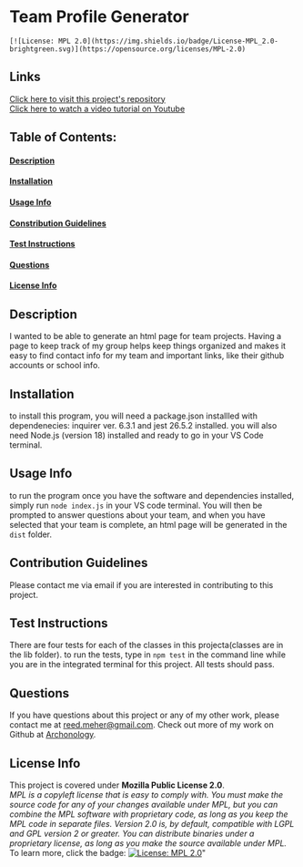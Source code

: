 # Team Profile Generator
    [![License: MPL 2.0](https://img.shields.io/badge/License-MPL_2.0-brightgreen.svg)](https://opensource.org/licenses/MPL-2.0)
## Links
[Click here to visit this project's repository](https://github.com/archonology/Team-Profile-Generator)<br>
[Click here to watch a video tutorial on Youtube](pending)    
## Table of Contents:
#### [Description](https://github.com/archonology/Pro-Readme-Generator/blob/main/README.md#description)
#### [Installation](https://github.com/archonology/Pro-Readme-Generator/blob/main/README.md#installation)
#### [Usage Info](https://github.com/archonology/Pro-Readme-Generator/blob/main/README.md#usage-info)
#### [Constribution Guidelines](https://github.com/archonology/Pro-Readme-Generator/blob/main/README.md#constribution-guidelines)
#### [Test Instructions](https://github.com/archonology/Pro-Readme-Generator/blob/main/README.md#test-instructions)
#### [Questions](https://github.com/archonology/Pro-Readme-Generator/blob/main/README.md#questions)
#### [License Info](https://github.com/archonology/Pro-Readme-Generator/blob/main/README.md#license-info)

## Description
I wanted to be able to generate an html page for team projects. Having a page to keep track of my group helps keep things organized and makes it easy to find contact info for my team and important links, like their github accounts or school info. 
    
## Installation
to install this program, you will need a package.json installled with dependenecies: inquirer ver. 6.3.1 and jest 26.5.2 installed. you will also need Node.js (version 18) installed and ready to go in your  VS Code terminal. 

## Usage Info
to run the program once you have the software and dependencies installed, simply run `node index.js` in your VS code terminal.  You will then be prompted to answer questions about your team, and when you have selected that your team is complete,  an html page will be generated in the `dist` folder. 

## Contribution Guidelines
Please contact me via email if you are interested in contributing to this project.

## Test Instructions
There are four tests for each of the classes in this projecta(classes are in the lib folder). to run the tests, type in `npm test` in the command line while you are in the integrated terminal for this project. All tests should pass.  

## Questions
If you have questions about this project or any of my other work, please contact me at reed.meher@gmail.com. Check out more of my work on Github at [Archonology](https://github.com/Archonology).
    
## License Info
This project is covered under **Mozilla Public License 2.0**. 
<br>
*MPL is a copyleft license that is easy to comply with. You must make the source code for any of your changes available under MPL, but you can combine the MPL software with proprietary code, as long as you keep the MPL code in separate files. Version 2.0 is, by default, compatible with LGPL and GPL version 2 or greater. You can distribute binaries under a proprietary license, as long as you make the source available under MPL.* 
<br>
To learn more, click the badge: [![License: MPL 2.0](https://img.shields.io/badge/License-MPL_2.0-brightgreen.svg)](https://opensource.org/licenses/MPL-2.0)"